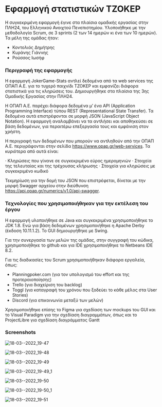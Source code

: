# Εφαρμογή στατιστικών ΤΖΟΚΕΡ

Η συγκεκριμένη εφαρμογή έγινε στα πλαίσια ομαδικής εργασίας στην ΠΛΗ24, του Ελληνικού Ανοιχτού Πενεπιστημίου. Υλοποιήθηκε με την μεθοδολογία Scrum, σε 3 sprints (2 των 14 ημερών κι ένα των 10 ημερών). Τα μέλη της ομάδας ήταν:

- Κοντολιός Δημήτρης
- Κυράνης Γιάννης
- Ρούσσος Ιωσήφ

### Περιγραφή της εφαρμογής

Η εφαρμογή JokerGame-Stats αντλεί δεδομένα από τα web services της ΟΠΑΠ Α.Ε. για το τυχερό παιχνίδι ΤΖΟΚΕΡ και εμφανίζει διάφορα στατιστικά για τις κληρώσεις του. Δημιουργήθηκε στα πλαίσια της 3ης Ομαδικής Εργασίας στην ΠΛΗ24.

Η ΟΠΑΠ Α.Ε. παρέχει διάφορα δεδομένα μ’ ένα API (Application Programming Interface) τύπου REST (Representational State Transfer). Τα δεδομένα αυτά επιστρέφονται σε μορφή JSON (JavaScript Object Notation). Η εφαρμογή αναλαμβάνει να τα αντλήσει και αποθηκεύσει σε βάση δεδομένων, για περαιτέρω επεξεργασία  τους και εμφάνιση στον χρήστη.

Η περιγραφή των δεδομένων που μπορούν να αντληθούν από την ΟΠΑΠ Α.Ε. περιγράφονται στην σελίδα https://www.opap.gr/web-services. Τα κυριότερα από αυτά είναι:

·	Κληρώσεις που γίνανε σε συγκεκριμένο εύρος ημερομηνιών
·	Στοιχεία της τελευταίας και της τρέχουσας κλήρωσης
·	Στοιχεία για κληρώσεις με συγκεκριμένο κωδικό

Τεκμηρίωση για την δομή του JSON που επιστρέφεται, δίνεται με την μορφή Swagger αρχείου στην διεύθυνση https://api.opap.gr/numerics/v1.0/api-swagger.

### Τεχνολογίες που χρησιμοποιήθηκαν για την εκτέλεση του έργου

Η εφαρμογή υλοποιήθηκε σε Java και συγκεκριμένα χρησιμοποιήθηκε το JDK 1.8. Ενώ για βάση δεδομένων
χρησιμοποιήθηκε η Apache Derby (έκδοση 10.11.1.2). Το GUI δημιουργήθηκε με Swing.

Για την συνεργασία των μελών της ομάδας, στην συγγραφή του κώδικα, χρησιμοποιήθηκε το github και για IDE
χρησιμοποιήθηκε το Netbeans IDE 8.2.

Για τις διαδικασίες του Scrum χρησιμοποιήθηκαν διάφορα εργαλεία, όπως:

- Planningpoker.com (για τον υπολογισμό του effort και της προτεραιοποίησης)
- Trello (για διαχείριση του backlog)
- Toggl (για καταγραφή του χρόνου που ξοδεύει το κάθε μέλος στα User Stories)
- Discord (για επικοινωνία μεταξύ των μελών)

Χρησιμοποιήθηκε επίσης το Figma για σχεδίαση των mockups του GUI και το Visual Paradigm για την σχεδίαση
διαγραμμάτων, όπως και το ProjectLibre για σχεδίαση διαγράμματος Gantt

### Screenshots

![18-03--2022_19-47](https://user-images.githubusercontent.com/50238022/159056259-6d333d8a-4710-4160-bad7-c22fd2ec84aa.png)

![18-03--2022_19-48](https://user-images.githubusercontent.com/50238022/159056384-dd90e412-4ee1-4723-ba0c-ea5b90a02d19.png)

![18-03--2022_19-49](https://user-images.githubusercontent.com/50238022/159056487-85acfae0-4453-4730-858e-f1bc820563e8.png)

![18-03--2022_19-49_1](https://user-images.githubusercontent.com/50238022/159056571-29534f97-4c90-4147-9f69-f259866ebd9f.png)

![18-03--2022_19-50](https://user-images.githubusercontent.com/50238022/159056775-17202254-b117-46a9-a216-a3b73898b948.png)

![18-03--2022_19-50_1](https://user-images.githubusercontent.com/50238022/159056791-035ff1ac-453c-4467-9e39-5286019760a2.png)

![18-03--2022_19-51](https://user-images.githubusercontent.com/50238022/159056812-30dd0524-067e-4a42-99a1-036e26e0f70e.png)
